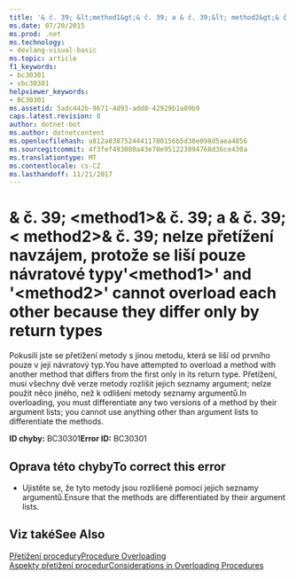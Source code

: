 ```yaml
---
title: '& č. 39; &lt;method1&gt;& č. 39; a & č. 39;&lt; method2&gt;& č. 39; nelze přetížení navzájem, protože se liší pouze návratové typy'
ms.date: 07/20/2015
ms.prod: .net
ms.technology:
- devlang-visual-basic
ms.topic: article
f1_keywords:
- bc30301
- vbc30301
helpviewer_keywords:
- BC30301
ms.assetid: 5adc442b-9671-4d93-add8-42929b1a09b9
caps.latest.revision: 8
author: dotnet-bot
ms.author: dotnetcontent
ms.openlocfilehash: a812a03875244411780156b5d38e098d5aea4856
ms.sourcegitcommit: 4f3fef493080a43e70e951223894768d36ce430a
ms.translationtype: MT
ms.contentlocale: cs-CZ
ms.lasthandoff: 11/21/2017
---
```

# <a name="39ltmethod1gt39-and-39ltmethod2gt39-cannot-overload-each-other-because-they-differ-only-by-return-types"></a><span data-ttu-id="807b1-102">& č. 39; &lt;method1&gt;& č. 39; a & č. 39;&lt; method2&gt;& č. 39; nelze přetížení navzájem, protože se liší pouze návratové typy</span><span class="sxs-lookup"><span data-stu-id="807b1-102">&#39;&lt;method1&gt;&#39; and &#39;&lt;method2&gt;&#39; cannot overload each other because they differ only by return types</span></span>
<span data-ttu-id="807b1-103">Pokusili jste se přetížení metody s jinou metodu, která se liší od prvního pouze v její návratový typ.</span><span class="sxs-lookup"><span data-stu-id="807b1-103">You have attempted to overload a method with another method that differs from the first only in its return type.</span></span> <span data-ttu-id="807b1-104">Přetížení, musí všechny dvě verze metody rozlišit jejich seznamy argument; nelze použít něco jiného, než k odlišení metody seznamy argumentů.</span><span class="sxs-lookup"><span data-stu-id="807b1-104">In overloading, you must differentiate any two versions of a method by their argument lists; you cannot use anything other than argument lists to differentiate the methods.</span></span>  
  
 <span data-ttu-id="807b1-105">**ID chyby:** BC30301</span><span class="sxs-lookup"><span data-stu-id="807b1-105">**Error ID:** BC30301</span></span>  
  
## <a name="to-correct-this-error"></a><span data-ttu-id="807b1-106">Oprava této chyby</span><span class="sxs-lookup"><span data-stu-id="807b1-106">To correct this error</span></span>  
  
-   <span data-ttu-id="807b1-107">Ujistěte se, že tyto metody jsou rozlišené pomocí jejich seznamy argumentů.</span><span class="sxs-lookup"><span data-stu-id="807b1-107">Ensure that the methods are differentiated by their argument lists.</span></span>  
  
## <a name="see-also"></a><span data-ttu-id="807b1-108">Viz také</span><span class="sxs-lookup"><span data-stu-id="807b1-108">See Also</span></span>  
 [<span data-ttu-id="807b1-109">Přetížení procedury</span><span class="sxs-lookup"><span data-stu-id="807b1-109">Procedure Overloading</span></span>](../../visual-basic/programming-guide/language-features/procedures/procedure-overloading.md)  
 [<span data-ttu-id="807b1-110">Aspekty přetížení procedur</span><span class="sxs-lookup"><span data-stu-id="807b1-110">Considerations in Overloading Procedures</span></span>](../../visual-basic/programming-guide/language-features/procedures/considerations-in-overloading-procedures.md)
